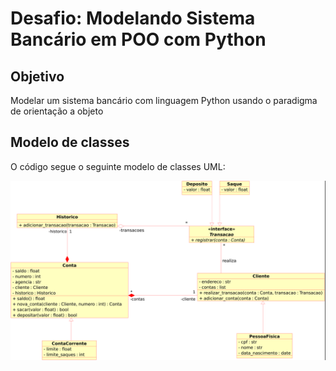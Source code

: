 # Desafio: Modelando Sistema Bancário em POO com Python
## Objetivo
Modelar um sistema bancário com linguagem Python usando o paradigma de orientação a objeto
## Modelo de classes
O código segue o seguinte modelo de classes UML:

![Modelo UML das classes utilizadas para o projeto de Sistema Bancário em POO](img/modelo_uml_sistema_bancario.png)
